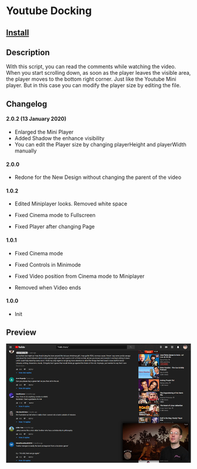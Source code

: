 # Youtube Docking

## [Install](https://raw.githubusercontent.com/alike03/Userscripts/master/src/YouTubeDocking.user.js)

## Description

With this script, you can read the comments while watching the video. When you start scrolling down, as soon as the player leaves the visible area, the player moves to the bottom right corner. Just like the Youtube Mini player. But in this case you can modify the player size by editing the file.

## Changelog
#### 2.0.2 (13 January 2020)

- Enlarged the Mini Player
- Added Shadow the enhance visibility
- You can edit the Player size by changing playerHeight and playerWidth manually

#### 2.0.0

- Redone for the New Design without changing the parent of the video

#### 1.0.2

- Edited Miniplayer looks. Removed white space

- Fixed Cinema mode to Fullscreen

- Fixed Player after changing Page

#### 1.0.1

- Fixed Cinema mode

- Fixed Controls in Minimode

- Fixed Video position from Cinema mode to Miniplayer

- Removed when Video ends

#### 1.0.0

- Init

## Preview
![Preview](https://raw.githubusercontent.com/alike03/Userscripts/master/assets/YouTubeDocking-Preview.png)